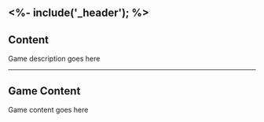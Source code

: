 <%- include('_header'); %>
---
## Content

Game description goes here

---
## Game Content

Game content goes here
